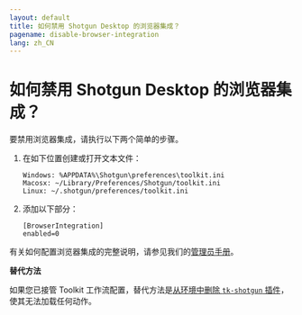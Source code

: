 ```yaml
---
layout: default
title: 如何禁用 Shotgun Desktop 的浏览器集成？
pagename: disable-browser-integration
lang: zh_CN
---
```


# 如何禁用 Shotgun Desktop 的浏览器集成？

要禁用浏览器集成，请执行以下两个简单的步骤。

1. 在如下位置创建或打开文本文件：

       Windows: %APPDATA%\Shotgun\preferences\toolkit.ini
       Macosx: ~/Library/Preferences/Shotgun/toolkit.ini
       Linux: ~/.shotgun/preferences/toolkit.ini
   
2. 添加以下部分：

       [BrowserIntegration]
       enabled=0
   
有关如何配置浏览器集成的完整说明，请参见我们的[管理员手册](https://support.shotgunsoftware.com/hc/zh-cn/articles/115000067493-Integrations-Admin-Guide#Toolkit%20Configuration%20File)。

**替代方法**

如果您已接管 Toolkit 工作流配置，替代方法是[从环境中删除 `tk-shotgun` 插件](https://github.com/shotgunsoftware/tk-config-default2/blob/master/env/project.yml#L48)，使其无法加载任何动作。